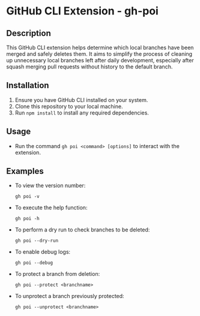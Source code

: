 # GitHub CLI Extension - gh-poi

## Description
This GitHub CLI extension helps determine which local branches have been merged and safely deletes them. It aims to simplify the process of cleaning up unnecessary local branches left after daily development, especially after squash merging pull requests without history to the default branch.

## Installation
1. Ensure you have GitHub CLI installed on your system.
2. Clone this repository to your local machine.
3. Run `npm install` to install any required dependencies.

## Usage
- Run the command `gh poi <command> [options]` to interact with the extension.

## Examples
- To view the version number:
  ```
  gh poi -v
  ```
- To execute the help function:
  ```
  gh poi -h
  ```
- To perform a dry run to check branches to be deleted:
  ```
  gh poi --dry-run
  ```
- To enable debug logs:
  ```
  gh poi --debug
  ```
- To protect a branch from deletion:
  ```
  gh poi --protect <branchname>
  ```
- To unprotect a branch previously protected:
  ```
  gh poi --unprotect <branchname>
  ```
